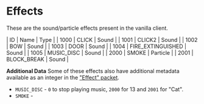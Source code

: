 # Effects
These are the sound/particle effects present in the vanilla client.

| ID | Name | Type |
| 1000 | CLICK | Sound |
| 1001 | CLICK2 | Sound |
| 1002 | BOW | Sound |
| 1003 | DOOR | Sound |
| 1004 | FIRE_EXTINGUISHED | Sound |
| 1005 | MUSIC_DISC | Sound |
| 2000 | SMOKE | Particle |
| 2001 | BLOCK_BREAK | Sound |

**Additional Data**
Some of these effects also have additional metadata available as an integer in the ["Effect" packet](packets/061-effect.md).
- `MUSIC_DISC` - `0` to stop playing music, `2000` for 13 and `2001` for "Cat".
- `SMOKE` - 